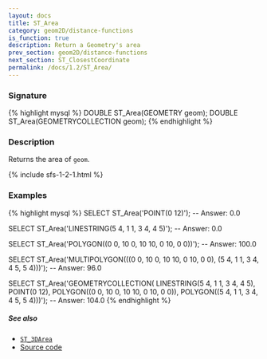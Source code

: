 ```yaml
---
layout: docs
title: ST_Area
category: geom2D/distance-functions
is_function: true
description: Return a Geometry's area
prev_section: geom2D/distance-functions
next_section: ST_ClosestCoordinate
permalink: /docs/1.2/ST_Area/
---
```


### Signature

{% highlight mysql %}
DOUBLE ST_Area(GEOMETRY geom);
DOUBLE ST_Area(GEOMETRYCOLLECTION geom);
{% endhighlight %}

### Description

Returns the area of `geom`.

{% include sfs-1-2-1.html %}

### Examples

{% highlight mysql %}
SELECT ST_Area('POINT(0 12)');
-- Answer: 0.0

SELECT ST_Area('LINESTRING(5 4, 1 1, 3 4, 4 5)');
-- Answer: 0.0

SELECT ST_Area('POLYGON((0 0, 10 0, 10 10, 0 10, 0 0))');
-- Answer: 100.0

SELECT ST_Area('MULTIPOLYGON(((0 0, 10 0, 10 10, 0 10, 0 0),
                              (5 4, 1 1, 3 4, 4 5, 5 4)))');
-- Answer: 96.0

SELECT ST_Area('GEOMETRYCOLLECTION(
                  LINESTRING(5 4, 1 1, 3 4, 4 5),
                  POINT(0 12),
                  POLYGON((0 0, 10 0, 10 10, 0 10, 0 0)),
                  POLYGON((5 4, 1 1, 3 4, 4 5, 5 4)))');
-- Answer: 104.0
{% endhighlight %}

##### See also

* [`ST_3DArea`](../ST_3DArea)
* <a href="https://github.com/orbisgis/h2gis/blob/master/h2spatial/src/main/java/org/h2gis/h2spatial/internal/function/spatial/properties/ST_Area.java" target="_blank">Source code</a>
